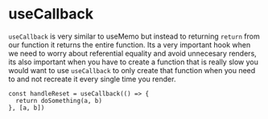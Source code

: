 # useCallback

`useCallback` is very similar to useMemo but instead to returning `return` from our function it returns the entire function. Its a very important hook when we need to worry about referential equality and avoid unnecesary renders, its also important when you have to create a function that is really slow you would want to use `useCallback` to only create that function when you need to and not recreate it every single time you render.

```text
const handleReset = useCallback(() => {
  return doSomething(a, b)
}, [a, b])
```



